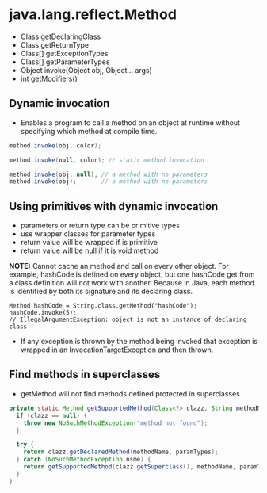 # java.lang.reflect.Method


- Class getDeclaringClass
- Class getReturnType
- Class[] getExceptionTypes
- Class[] getParameterTypes
- Object invoke(Object obj, Object... args)
- int getModifiers()

## Dynamic invocation

- Enables a program to call a method on an object at runtime without specifying
  which method at compile time.


```java
method.invoke(obj, color);

method.invoke(null, color); // static method invocation

method.invoke(obj, null); // a method with no parameters
method.invoke(obj);       // a method with no parameters
```

## Using primitives with dynamic invocation

- parameters or return type can be primitive types
- use wrapper classes for parameter types
- return value will be wrapped if is primitive
- return value will be null if it is void method

**NOTE:** Cannot cache an method and call on every other object. For example,
hashCode is defined on every object, but one hashCode get from a class
definition will not work with another. Because in Java, each method is
identified by both its signature and its declaring class.

```shell
Method hashCode = String.class.getMethod("hashCode");
hashCode.invoke(5);
// IllegalArgumentException: object is not an instance of declaring class
```

- If any exception is thrown by the method being invoked that exception is
  wrapped in an InvocationTargetException and then thrown.


## Find methods in superclasses

- getMethod will not find methods defined protected in superclasses

```java
private static Method getSupportedMethod(Class<?> clazz, String methodName, Class<?>... paramTypes) throws NoSuchMethodException {
  if (clazz == null) {
    throw new NoSuchMethodException("method not found");
  }

  try {
    return clazz.getDeclaredMethod(methodName, paramTypes);
  } catch (NoSuchMethodException nsme) {
    return getSupportedMethod(clazz.getSuperclass(), methodName, paramTypes);
  }
}
```
